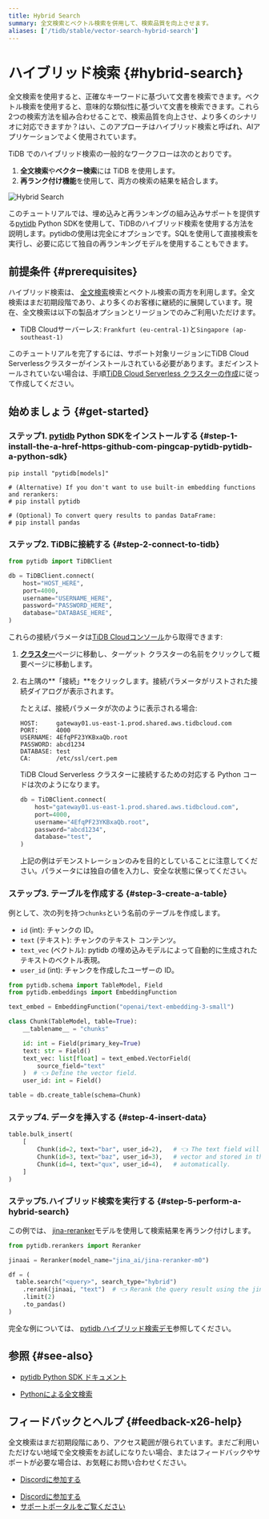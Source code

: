```yaml
---
title: Hybrid Search
summary: 全文検索とベクトル検索を併用して、検索品質を向上させます。
aliases: ['/tidb/stable/vector-search-hybrid-search']
---
```


# ハイブリッド検索 {#hybrid-search}

全文検索を使用すると、正確なキーワードに基づいて文書を検索できます。ベクトル検索を使用すると、意味的な類似性に基づいて文書を検索できます。これら2つの検索方法を組み合わせることで、検索品質を向上させ、より多くのシナリオに対応できますか？はい、このアプローチはハイブリッド検索と呼ばれ、AIアプリケーションでよく使用されています。

TiDB でのハイブリッド検索の一般的なワークフローは次のとおりです。

1.  **全文検索**や**ベクター検索**には TiDB を使用します。
2.  **再ランク付け機能**を使用して、両方の検索の結果を結合します。

![Hybrid Search](https://docs-download.pingcap.com/media/images/docs/vector-search/hybrid-search-overview.svg)

このチュートリアルでは、埋め込みと再ランキングの組み込みサポートを提供する[pytidb](https://github.com/pingcap/pytidb) Python SDKを使用して、TiDBのハイブリッド検索を使用する方法を説明します。pytidbの使用は完全にオプションです。SQLを使用して直接検索を実行し、必要に応じて独自の再ランキングモデルを使用することもできます。

## 前提条件 {#prerequisites}

ハイブリッド検索は、 [全文検索](/tidb-cloud/vector-search-full-text-search-python.md)検索とベクトル検索の両方を利用します。全文検索はまだ初期段階であり、より多くのお客様に継続的に展開しています。現在、全文検索は以下の製品オプションとリージョンでのみご利用いただけます。

-   TiDB Cloudサーバーレス: `Frankfurt (eu-central-1)`と`Singapore (ap-southeast-1)`

このチュートリアルを完了するには、サポート対象リージョンにTiDB Cloud Serverlessクラスターがインストールされている必要があります。まだインストールされていない場合は、手順[TiDB Cloud Serverless クラスターの作成](/develop/dev-guide-build-cluster-in-cloud.md)に従って作成してください。

## 始めましょう {#get-started}

### ステップ1. <a href="https://github.com/pingcap/pytidb">pytidb</a> Python SDKをインストールする {#step-1-install-the-a-href-https-github-com-pingcap-pytidb-pytidb-a-python-sdk}

```shell
pip install "pytidb[models]"

# (Alternative) If you don't want to use built-in embedding functions and rerankers:
# pip install pytidb

# (Optional) To convert query results to pandas DataFrame:
# pip install pandas
```

### ステップ2. TiDBに接続する {#step-2-connect-to-tidb}

```python
from pytidb import TiDBClient

db = TiDBClient.connect(
    host="HOST_HERE",
    port=4000,
    username="USERNAME_HERE",
    password="PASSWORD_HERE",
    database="DATABASE_HERE",
)
```

これらの接続パラメータは[TiDB Cloudコンソール](https://tidbcloud.com)から取得できます:

1.  [**クラスター**](https://tidbcloud.com/project/clusters)ページに移動し、ターゲット クラスターの名前をクリックして概要ページに移動します。

2.  右上隅の**「接続」**をクリックします。接続パラメータがリストされた接続ダイアログが表示されます。

    たとえば、接続パラメータが次のように表示される場合:

    ```text
    HOST:     gateway01.us-east-1.prod.shared.aws.tidbcloud.com
    PORT:     4000
    USERNAME: 4EfqPF23YKBxaQb.root
    PASSWORD: abcd1234
    DATABASE: test
    CA:       /etc/ssl/cert.pem
    ```

    TiDB Cloud Serverless クラスターに接続するための対応する Python コードは次のようになります。

    ```python
    db = TiDBClient.connect(
        host="gateway01.us-east-1.prod.shared.aws.tidbcloud.com",
        port=4000,
        username="4EfqPF23YKBxaQb.root",
        password="abcd1234",
        database="test",
    )
    ```

    上記の例はデモンストレーションのみを目的としていることに注意してください。パラメータには独自の値を入力し、安全な状態に保ってください。

### ステップ3. テーブルを作成する {#step-3-create-a-table}

例として、次の列を持つ`chunks`という名前のテーブルを作成します。

-   `id` (int): チャンクの ID。
-   `text` (テキスト): チャンクのテキスト コンテンツ。
-   `text_vec` (ベクトル): pytidb の埋め込みモデルによって自動的に生成されたテキストのベクトル表現。
-   `user_id` (int): チャンクを作成したユーザーの ID。

```python
from pytidb.schema import TableModel, Field
from pytidb.embeddings import EmbeddingFunction

text_embed = EmbeddingFunction("openai/text-embedding-3-small")

class Chunk(TableModel, table=True):
    __tablename__ = "chunks"

    id: int = Field(primary_key=True)
    text: str = Field()
    text_vec: list[float] = text_embed.VectorField(
        source_field="text"
    )  # 👈 Define the vector field.
    user_id: int = Field()

table = db.create_table(schema=Chunk)
```

### ステップ4. データを挿入する {#step-4-insert-data}

```python
table.bulk_insert(
    [
        Chunk(id=2, text="bar", user_id=2),   # 👈 The text field will be embedded to a
        Chunk(id=3, text="baz", user_id=3),   # vector and stored in the "text_vec" field
        Chunk(id=4, text="qux", user_id=4),   # automatically.
    ]
)
```

### ステップ5.ハイブリッド検索を実行する {#step-5-perform-a-hybrid-search}

この例では、 [jina-reranker](https://huggingface.co/jinaai/jina-reranker-m0)モデルを使用して検索結果を再ランク付けします。

```python
from pytidb.rerankers import Reranker

jinaai = Reranker(model_name="jina_ai/jina-reranker-m0")

df = (
  table.search("<query>", search_type="hybrid")
    .rerank(jinaai, "text")  # 👈 Rerank the query result using the jinaai model.
    .limit(2)
    .to_pandas()
)
```

完全な例については、 [pytidb ハイブリッド検索デモ](https://github.com/pingcap/pytidb/tree/main/examples/hybrid_search)参照してください。

## 参照 {#see-also}

-   [pytidb Python SDK ドキュメント](https://github.com/pingcap/pytidb)

-   [Pythonによる全文検索](/tidb-cloud/vector-search-full-text-search-python.md)

## フィードバックとヘルプ {#feedback-x26-help}

全文検索はまだ初期段階にあり、アクセス範囲が限られています。まだご利用いただけない地域で全文検索をお試しになりたい場合、またはフィードバックやサポートが必要な場合は、お気軽にお問い合わせください。

<CustomContent platform="tidb">

-   [Discordに参加する](https://discord.gg/zcqexutz2R)

</CustomContent>

<CustomContent platform="tidb-cloud">

-   [Discordに参加する](https://discord.gg/zcqexutz2R)
-   [サポートポータルをご覧ください](https://tidb.support.pingcap.com/)

</CustomContent>
